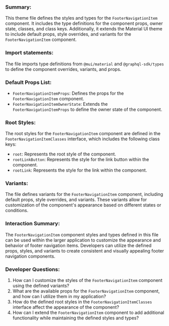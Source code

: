 ### Summary:
This theme file defines the styles and types for the `FooterNavigationItem` component. It includes the type definitions for the component props, owner state, classes, and class keys. Additionally, it extends the Material UI theme to include default props, style overrides, and variants for the `FooterNavigationItem` component.

### Import statements:
The file imports type definitions from `@mui/material` and `@graphql-sdk/types` to define the component overrides, variants, and props.

### Default Props List:
- `FooterNavigationItemProps`: Defines the props for the `FooterNavigationItem` component.
- `FooterNavigationItemOwnerState`: Extends the `FooterNavigationItemProps` to define the owner state of the component.

### Root Styles:
The root styles for the `FooterNavigationItem` component are defined in the `FooterNavigationItemClasses` interface, which includes the following class keys:
- `root`: Represents the root style of the component.
- `rootLinkButton`: Represents the style for the link button within the component.
- `rootLink`: Represents the style for the link within the component.

### Variants:
The file defines variants for the `FooterNavigationItem` component, including default props, style overrides, and variants. These variants allow for customization of the component's appearance based on different states or conditions.

### Interaction Summary:
The `FooterNavigationItem` component styles and types defined in this file can be used within the larger application to customize the appearance and behavior of footer navigation items. Developers can utilize the defined props, styles, and variants to create consistent and visually appealing footer navigation components.

### Developer Questions:
1. How can I customize the styles of the `FooterNavigationItem` component using the defined variants?
2. What are the available props for the `FooterNavigationItem` component, and how can I utilize them in my application?
3. How do the defined root styles in the `FooterNavigationItemClasses` interface affect the appearance of the component?
4. How can I extend the `FooterNavigationItem` component to add additional functionality while maintaining the defined styles and types?